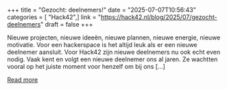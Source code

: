 +++
title = "Gezocht: deelnemers!"
date = "2025-07-07T10:56:43"
categories = [ "Hack42",]
link = "https://hack42.nl/blog/2025/07/gezocht-deelnemers"
draft = false
+++

Nieuwe projecten, nieuwe ideeën, nieuwe plannen, nieuwe energie, nieuwe motivatie. Voor een hackerspace is het altijd leuk als er een nieuwe deelnemer aansluit. Voor Hack42 zijn nieuwe deelnemers nu ook echt even nodig. Vaak kent en volgt een nieuwe deelnemer ons al jaren. Ze wachtten vooral op het juiste moment voor henzelf om bij ons [&#8230;]

[Read more](https://hack42.nl/blog/2025/07/gezocht-deelnemers)